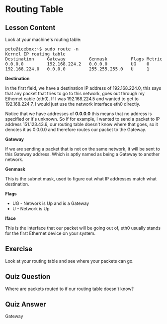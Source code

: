 # Routing Table

## Lesson Content

Look at your machine's routing table:

<pre>
pete@icebox:~$ sudo route -n
Kernel IP routing table
Destination     Gateway         Genmask         Flags Metric Ref    Use Iface
0.0.0.0         192.168.224.2   0.0.0.0         UG    0      0        0 eth0
192.168.224.0   0.0.0.0         255.255.255.0   U     1      0        0 eth0
</pre>

<b>Destination</b>

In the first field, we have a destination IP address of 192.168.224.0, this says that any packet that tries to go to this network, goes out through my Ethernet cable (eth0). If I was 192.168.224.5 and wanted to get to 192.168.224.7, I would just use the network interface eth0 directly.

Notice that we have addresses of <b>0.0.0.0</b> this means that no address is specified or it's unknown. So if for example, I wanted to send a packet to IP address 151.123.43.6, our routing table doesn't know where that goes, so it denotes it as 0.0.0.0 and therefore routes our packet to the Gateway.

<b>Gateway</b>

If we are sending a packet that is not on the same network, it will be sent to this Gateway address. Which is aptly named as being a Gateway to another network.

<b>Genmask</b>

This is the subnet mask, used to figure out what IP addresses match what destination.

<b>Flags</b>

<ul>
<li>UG - Network is Up and is a Gateway</li>
<li>U - Network is Up</li>
</ul>

<b>Iface</b>

This is the interface that our packet will be going out of, eth0 usually stands for the first Ethernet device on your system.

## Exercise

Look at your routing table and see where your packets can go.

## Quiz Question

Where are packets routed to if our routing table doesn't know?

## Quiz Answer

Gateway
